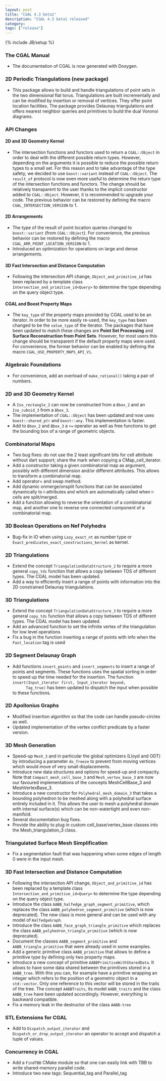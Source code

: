 ```yaml
---
layout: post
title: "CGAL 4.3 beta1"
description: "CGAL 4.3 beta1 released"
category:
tags: ["release"]
---
```

{% include JB/setup %}
<h3>The CGAL Manual</h3>
<ul>
  <li>The documentation of CGAL is now generated with Doxygen.</li>
</ul>

<h3>2D Periodic Triangulations (new package)</h3>
<ul>
  <li> This package allows to build and handle triangulations of point
    sets in the two dimensional flat torus. Triangulations are built
    incrementally and can be modified by insertion or removal of
    vertices. They offer point location facilities.  The package provides
    Delaunay triangulations and offers nearest neighbor queries and
    primitives to build the dual Voronoi diagrams.
  </li>
</ul>

<h3>API Changes</h3>
<h4>2D and 3D Geometry Kernel </h4>
<ul>
  <li> The intersection functions and functors used to return
    a <code>CGAL::Object</code> in order to deal with the different
    possible return types. However, depending on the arguments it is
    possible to reduce the possible return types to a small set. For
    this reason and to take advantage of the type safety, we decided
    to use <code>boost::variant</code> instead
    of <code>CGAL::Object</code>.  The <code>result_of</code>
    protocol is now even more useful to determine the return type of
    the intersection functions and functors. The change should be
    relatively transparent to the user thanks to the implicit
    constructor added to <code>CGAL::Object</code>. However, it is
    recommended to upgrade your code.  The previous behavior can be
    restored by defining the
    macro <code>CGAL_INTERSECTION_VERSION</code> to 1.
  </li>
</ul>
<h4>2D Arrangements</h4>
<ul>
  <li> The type of the result of point location queries changed to
    <code>boost::variant</code> (from <code>CGAL::Object</code>).
    For convenience, the previous behavior can be restored by defining
    the macro <code>CGAL_ARR_POINT_LOCATION_VERSION</code> to 1.
  <li> Introduced an optimization for operations on large and dense
    arrangements.
  </li>
</ul>
<h4>3D Fast Intersection and Distance Computation</h4>
<ul>
  <li>Following the intersection API
    change, <code>Object_and_primitive_id</code> has been replaced by
    a template class
    <code>Intersection_and_primitive_id&lt;Query&gt;</code> to determine
    the type depending on the query object type.
  </li>
</ul>
<h4>CGAL and Boost Property Maps</h4>
<ul>
  <li>The <code>key_type</code> of the property maps provided by CGAL
    used to be an iterator. In order to be more easily re-used,
    the <code>key_type</code> has been changed to be
    the <code>value_type</code> of the iterator.  The packages that
    have been updated to match these changes are <b>Point Set
      Processing</b> and <b>Surface Reconstruction from Point Sets</b>.
    However, for most users this change should be transparent if the
    default property maps were used.  For convenience, the former
    behavior can be enabled by defining the
    macro <code>CGAL_USE_PROPERTY_MAPS_API_V1</code>.
  </li>
</ul>

<h3>Algebraic Foundations</h3>
<ul>
  <li>For convenience, add an overload of <code>make_rational()</code>
    taking a pair of numbers.</li>
</ul>

<h3>2D and 3D Geometry Kernel </h3>
<ul>
  <li>A <code>Iso_rectangle_2</code> can now be constructed from
    a <code>Bbox_2</code> and an <code>Iso_cuboid_3</code> from
    a <code>Bbox_3</code>. </li>
  <li> The implementation of <code>CGAL::Object</code> has been updated
    and now uses <code>boost::shared_ptr</code>
    and <code>boost::any</code>. This implementation is faster.
  </li>
  <li>Add to <code>Bbox_2</code> and <code>Bbox_3</code>
    a <code>+=</code> operator as well as free functions to get the
    bounding box of a range of geometric objects.
  </li>
</ul>

<h3>Combinatorial Maps</h3>
<ul>
  <li>Two bug fixes: do not use the 2 least significant bits for cell
    attribute without dart support; share the mark when copying a
    CMap_cell_iterator.</li>
  <li>Add a constructor taking a given combinatorial map as argument,
    possibly with different dimension and/or different attributes. This
    allows to transform a combinatorial map.</li>
  <li>Add operator= and swap method.</li>
  <li>Add dynamic onmerge/onsplit functions that can be associated
    dynamically to i-attributes and which are automatically called when
    i-cells are split/merged.</li>
  <li>Add a function allowing to reverse the orientation of a
    combinatorial map, and another one to reverse one connected component
    of a combinatorial map.</li>
</ul>

<h3>3D Boolean Operations on Nef Polyhedra</h3>
<ul>
  <li>Bug-fix in IO when using <code>Lazy_exact_nt</code> as number type
    or <code>Exact_predicates_exact_constructions_kernel</code> as
    kernel.</li>
</ul>

<h3>2D Triangulations</h3>
<ul>
  <li>Extend the concept <code>TriangulationDataStructure_2</code> to
    require a more general <code>copy_tds</code> function that allows a
    copy between TDS of different types. The CGAL model has been
    updated.</li>
  <li>Add a way to efficiently insert a range of points with information
    into the 2D constrained Delaunay triangulations.
</ul>

<h3>3D Triangulations</h3>
<ul>
  <li>Extend the concept <code>TriangulationDataStructure_3</code> to
    require a more general <code>copy_tds</code> function that allows a
    copy between TDS of different types. The CGAL model has been
    updated.</li>
  <li>Add an advanced function to set the infinite vertex of the
    triangulation for low level operations</li>
  <li>Fix a bug in the function inserting a range of points with info
    when the <code>Fast_location</code> tag is used</li>
</ul>

<h3>2D Segment Delaunay Graph</h3>
<ul>
  <li>Add functions <code>insert_points</code>
    and <code>insert_segments</code> to insert a range of points and
    segments. These functions uses the spatial sorting in order to speed
    up the time needed for the insertion. The
    function <code>insert(Input_iterator first, Input_iterator beyond,
      Tag_true)</code> has been updated to dispatch the input when possible
    to these functions.
  </li>
</ul>

<h3>2D Apollonius Graphs</h3>
<ul>
  <li>Modified insertion algorithm so that the code can handle
    pseudo-circles as well.</li>
  <li>Updated implementation of the vertex conflict predicate by a
    faster version.</li>
</ul>

<h3>3D Mesh Generation</h3>
<ul>
  <li>Speed-up <code>Mesh_3</code> and in particular the global
    optimizers (Lloyd and ODT) by introducing a
    parameter <code>do_freeze</code> to prevent from moving vertices
    which would move of very small displacements.</li>
  <li> Introduce new data structures and options for speed-up and
    compacity. Note that <code>Compact_mesh_cell_base_3</code> and
    <code>Mesh_vertex_base_3</code> are now our favoured implementations
    of the concepts MeshCellBase_3 and MeshVertexBase_3.
  </li>
  <li>Introduce a new constructor
    for <code>Polyhedral_mesh_domain_3</code> that takes a bounding
    polyhedron to be meshed along with a polyhedral surface entirely
    included in it.  This allows the user to mesh a polyhedral domain
    with internal surface(s) which can be non-watertight and even
    non-manifold.
  </li>
  <li> Several documentation bug fixes.</li>
  <li> Provide the ability to plug in custom cell_base/vertex_base
    classes into the Mesh_triangulation_3 class. </li>
</ul>

<h3>Triangulated Surface Mesh Simplification</h3>
<ul>
  <li>Fix a segmentation fault that was happening when some edges of length 0
    were in the input mesh.</li>
</ul>
<h3>3D Fast Intersection and Distance Computation</h3>
<ul>
  <li>Following the intersection API
    change, <code>Object_and_primitive_id</code> has been replaced by a
    template class
    <code>Intersection_and_primitive_id&lt;Query&gt;</code> to determine
    the type depending on the query object type.
  </li>
  <li>Introduce the
    class <code>AABB_halfedge_graph_segment_primitive</code>, which
    replaces the class <code>AABB_polyhedron_segment_primitive</code>
    (which is now deprecated).  The new class is more general and can be
    used with any model of <code>HalfedgeGraph</code>.</li>
  <li>Introduce the class <code>AABB_face_graph_triangle_primitive</code>
    which replaces the
    class <code>AABB_polyhedron_triangle_primitive</code> (which is now
    deprecated).</li>
  <li>Document the classes <code>AABB_segment_primitive</code>
    and <code>AABB_triangle_primitive</code> that were already used in
    some examples.</li>
  <li>Add a generic primitive class <code>AABB_primitive</code> that
    allows to define a primitive type by defining only two property
    maps.</li>
  <li>Introduce a new concept of
    primitive <code>AABBPrimitiveWithSharedData</code>. It allows to have
    some data shared between the primitives stored in
    a <code>AABB_tree</code>.  With this you can, for example have a
    primitive wrapping an integer which refers to the position of a
    geometric object in a <code>std::vector</code>.  Only one reference
    to this vector will be stored in the traits of the tree.  The
    concept <code>AABBTraits</code>, its model <code>AABB_traits</code>
    and the class <code>AABB_tree</code> have been updated accordingly.
    However, everything is backward compatible.</li>
  <li> Fix a memory leak in the destructor of the
    class <code>AABB-tree</code></li>
</ul>

<h3>STL Extensions for CGAL</h3>
<ul>
  <li>Add to <code>Dispatch_output_iterator</code>
    and <code>Dispatch_or_drop_output_iterator</code> an operator to
    accept and dispatch a tuple of values.
  </li>
</ul>

<h3>Concurrency in CGAL</h3>
<ul>
  <li>Add a <code>FindTBB</code> CMake module so that one can easily link
    with TBB to write shared-memory parallel code.</li>
  <li>Introduce two new tags: Sequential_tag and Parallel_tag</li>
</ul>
